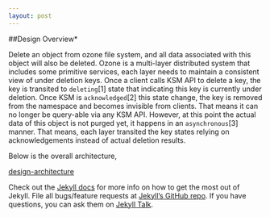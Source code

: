 ```yaml
---
layout: post
---
```


##Design Overview*

Delete an object from ozone file system, and all data associated with this object will also be deleted. Ozone is a multi-layer distributed system that includes some primitive services, each layer needs to maintain a consistent view of under deletion keys.
Once a client calls KSM API to delete a key, the key is transited to `deleting`[1] state that indicating this key is currently under deletion. Once KSM is `acknowledged`[2] this state change, the key is removed from the namespace and becomes invisible from clients. That means it can no longer be query-able via any KSM API. However, at this point the actual data of this object is not purged yet, it happens in an `asynchronous`[3] manner. That means, each layer transited the key states relying on acknowledgements instead of actual deletion results.

Below is the overall architecture,

[design-architecture](http:)


Check out the [Jekyll docs][jekyll-docs] for more info on how to get the most out of Jekyll. File all bugs/feature requests at [Jekyll’s GitHub repo][jekyll-gh]. If you have questions, you can ask them on [Jekyll Talk][jekyll-talk].

[jekyll-docs]: http://jekyllrb.com/docs/home
[jekyll-gh]:   https://github.com/jekyll/jekyll
[jekyll-talk]: https://talk.jekyllrb.com/
